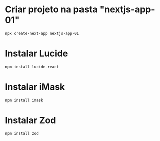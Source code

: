 # Criar projeto na pasta "nextjs-app-01"
```bash
npx create-next-app nextjs-app-01
```

# Instalar Lucide
```bash
npm install lucide-react
```

# Instalar iMask
```bash
npm install imask
```

# Instalar Zod
```bash
npm install zod
```
